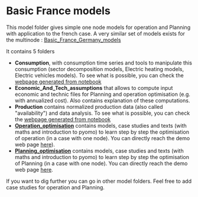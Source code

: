 # Basic France models

This model folder gives simple one node models for operation and Planning with application to the french case. 
A very similar set of models exists for the multinode : [Basic_France_Germany_models](../Basic_France_Germany_models/README.md)

It contains 5 folders 
 - **Consumption**, with consumption time series and tools to manipulate this consumption (sector decomposition models, Electric heating models, Electric vehicles models). To see what is possible, you can check the [webpage generated from notebook](https://robingirard.github.io/Energy-Alternatives-Planning/Models/Basic_France_models/Consumption/Consumption_TS_manipulation_examples.html)
 - **Economic_And_Tech_assumptions** that allows to compute input economic and technic files for Planning and operation optimisation (e.g. with annualized cost). Also contains explanation of these computations. 
 - **Production** contains normalized production data (also called "availability") and data analysis. To see what is possible, you can check the [webpage generated from notebook](https://robingirard.github.io/Energy-Alternatives-Planning/Models/Basic_France_models/Production/Production_visualisation_and_analysis.html)
 - **[Operation_optimisation](Operation_optimisation/README.md)** contains models, case studies and texts (with maths and introduction to pyomo) to learn step by step the optimisation of operation (in a case with one node). You can directly reach the demo web page [here](https://robingirard.github.io/Energy-Alternatives-Planning/Models/Basic_France_models/Operation_optimisation/case_operation_step_by_step_learning.html)). 
 - **[Planning_optimisation](Planning_optimisation/README.md)** contains models, case studies and texts (with maths and introduction to pyomo) to learn step by step the optimisation of Planning (in a case with one node). You can directly reach the demo web page [here](https://robingirard.github.io/Energy-Alternatives-Planning/Models/Basic_France_models/Planning_optimisation/case_Planning_step_by_step_learning.html). 

If you want to dig further you can go in other model folders. Feel free to add case studies for operation and Planning. 
